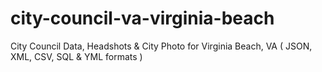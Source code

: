 # city-council-va-virginia-beach
City Council Data, Headshots &amp; City Photo for Virginia Beach, VA ( JSON, XML, CSV, SQL &amp; YML formats )
